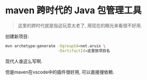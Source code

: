 # maven 跨时代的 Java 包管理工具

> 这里的跨时代就是指这玩意太老了, 用现在的眼光来看很不好用.



创建新项目:

```bash
mvn archetype:generate -DgroupId=net.aruix \
                       -DartifactId=这里放项目名
```

现代人谁这么写啊.

但是maven在vscode中的插件很好用, 可以直接搜依赖.

